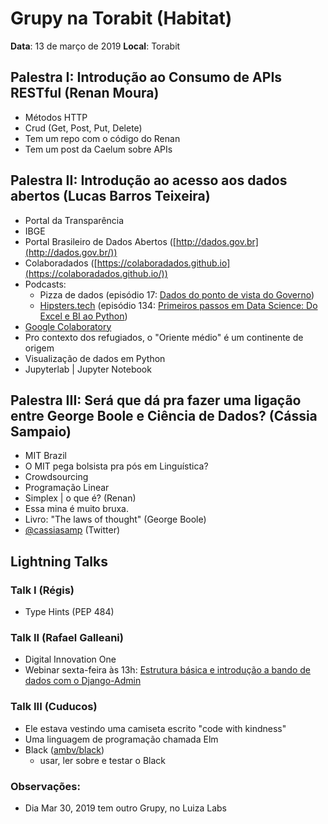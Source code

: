 # Grupy na Torabit (Habitat)

**Data**: 13 de março de 2019
**Local**: Torabit

## Palestra I: Introdução ao Consumo de APIs RESTful (Renan Moura)

- Métodos HTTP
- Crud (Get, Post, Put, Delete)
- Tem um repo com o código do Renan
- Tem um post da Caelum sobre APIs

## Palestra II: Introdução ao acesso aos dados abertos (Lucas Barros Teixeira)

- Portal da Transparência
- IBGE
- Portal Brasileiro de Dados Abertos ([http://dados.gov.br](http://dados.gov.br/))
- Colaboradados ([https://colaboradados.github.io](https://colaboradados.github.io/))
- Podcasts:
    - Pizza de dados (episódio 17: [Dados do ponto de vista do Governo](https://podcast.pizzadedados.com/e/episodio-017/))
    - [Hipsters.tech](http://hipsters.tech) (episódio 134: [Primeiros passos em Data Science: Do Excel e BI ao Python](https://hipsters.tech/primeiros-passos-em-data-science-do-excel-e-bi-ao-python-hipsters-134/))
- [Google Colaboratory](https://colab.research.google.com/notebooks/welcome.ipynb)
- Pro contexto dos refugiados, o "Oriente médio" é um continente de origem
- Visualização de dados em Python
- Jupyterlab | Jupyter Notebook

## Palestra III: Será que dá pra fazer uma ligação entre George Boole e Ciência de Dados? (Cássia Sampaio)

- MIT Brazil
- O MIT pega bolsista pra pós em Linguística?
- Crowdsourcing
- Programação Linear
- Simplex | o que é? (Renan)
- Essa mina é muito bruxa.
- Livro: "The laws of thought" (George Boole)
- [@cassiasamp](https://twitter.com/cassiasamp) (Twitter)

## Lightning Talks

### Talk I (Régis)

- Type Hints (PEP 484)

### Talk II (Rafael Galleani)

- Digital Innovation One
- Webinar sexta-feira às 13h: [Estrutura básica e introdução a bando de dados com o Django-Admin](https://events.genndi.com/register/818182175026330479/c3d9231ce5)

### Talk III (Cuducos)

- Ele estava vestindo uma camiseta escrito "code with kindness"
- Uma linguagem de programação chamada Elm
- Black ([ambv/black](https://github.com/ambv/black))
    - usar, ler sobre e testar o Black

### Observações:

- Dia Mar 30, 2019 tem outro Grupy, no Luiza Labs

